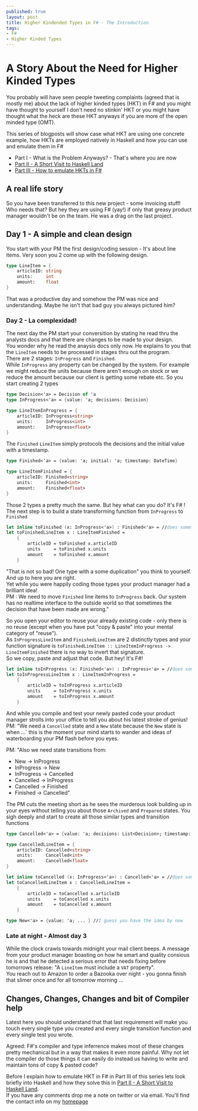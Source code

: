 ```yaml
---
published: true
layout: post
title: Higher Kindended Types in F# - The Introduction
tags:
- F#
- Higher Kinded Types
---
```


# A Story About the Need for Higher Kinded Types
You probably will have seen people tweeting complaints (agreed that is mostly me) about the lack of higher kinded types (HKT) in F# 
and you might have thought to yourself I don't need no stinkin' HKT 
or you might have thought what the heck are these HKT anyways if you are more of the open minded type (OMT).

This series of blogposts will show case what HKT are using one concrete example, how HKTs are employed natively in Haskell 
and how you can use and emulate them in F#

- Part I - What is the Problem Anyways? - That's where you are now
- [Part II - A Short Visit to Haskell Land](https://robkuz.github.io/2017-01-31-HKTS-in-fsharp-Part-II-A-Short-Visit-To-Haskell-Land/)
- [Part III - How to emulate HKTs in F#](https://robkuz.github.io/2017-02-01-HKTS-in-fsharp-part-III-Concept-Emulation/)


## A real life story
So you have been transferred to this new project - some invoicing stuff! Who needs that? But hey they are using F# (yay!) 
if only that greasy product manager wouldn't be on the team. He was a drag on the last project.

## Day 1 - A simple and clean design
You start with your PM the first design/coding session - It's about line items. Very soon you 2 come up with the following design.

``` fsharp
type LineItem = {
    articleID: string
    units:     int
    amount:    float
}
```

That was a productive day and somehow the PM was nice and understanding. Maybe he isn't that bad guy you always pictured him?

### Day 2 - La complexidad!
The next day the PM start your conversition by stating he read thru the analysts docs and that there are changes to be made to your design.  
You wonder why he read the anaysis docs only now. He explains to you that the `LineItem` needs to be processed in stages thru out the program.  
There are 2 stages: `InProgress` and `Finished`.  
While `InProgress` any property can be changed by the system. For example we might reduce the units because there aren't enough on stock or we reduce the amount because our client is getting some rebate etc.
So you start creating 2 types

``` fsharp
type Decision<'a> = Decision of 'a
type InProgress<'a> = {value: 'a; decisions: Decision}

type LineItemInProgress = {
    articleID: InProgress<string>
    units:     InProgress<int>
    amount:    InProgress<float>
}
```

The `Finished` `LineItem` simply protocols the decisions and the initial value with a timestamp.

``` fsharp
type Finished<'a> = {value: 'a; initial: 'a; timestamp: DateTime}

type LineItemFinished = {
    articleID: Finished<string>
    units:     Finished<int>
    amount:    Finished<float>
}
```

Those 2 types a pretty much the same. But hey what can you do? It's F# <sigh>!  
The next step is to build a state transforming function from `InProgress` to `Finished`

``` fsharp
let inline toFinished (x: InProgress<'a>) : Finished<'a> = //does something with the decisions 
let toFinishedLineItem x : LineItemFinished = 
    {
        articleID = toFinished x.articleID
        units     = toFinished x.units
        amount    = toFinished x.amount
    }
```

"That is not so bad! One type with a some duplication" you think to yourself. And up to here you are right.  
Yet while you were happily coding those types your product manager had a brilliant idea!  
PM : We need to move `Finished` line items to `InProgress` back. Our system has no realtime interface to the outside world 
so that sometimes the decision that have been made are wrong."

So you open your editor to reuse your already existing code - only there is no reuse (except when you have put "copy & paste" into your mental category of "reuse").  
As `InProgressLineItem` and `FinishedLineItem` are 2 distinctly types and your function signature is 
`toFinishedLineItem :: LineItemInProgress -> LineItemFinished` there is no way to invert that signature.  
So we copy, paste and adjust that code. But hey! It's F#!

``` fsharp
let inline toInProgress (x: Finished<'a>) : InProgress<'a> = //does something with the decisions 
let toInProgressLineItem x : LineItemInProgress = 
    {
        articleID = toInProgress x.articleID
        units     = toInProgress x.units
        amount    = toInProgress x.amount
    }
```

And while you compile and test your newly pasted code your product manager strolls into your office to tell you about his latest stroke of genius!  
PM: "We need a `Cancelled` state and a `New` state because the `New` state is when ...` this is the moment your mind starts to wander 
and ideas of waterboarding your PM flash before you eyes.

PM: "Also we need state transitions from:  
- New -> InProgress
- InProgress -> New
- InProgress -> Cancelled
- Cancelled -> InProgress
- Cancelled -> Finished
- Finished -> Cancelled"

The PM cuts the meeting short as he sees the murderous look building up in your eyes without telling you about those `Archived` and `Prepared` states.
You sigh deeply and start to create all those similar types and transition functions

``` fsharp
type Cancelled<'a> = {value: 'a; decisions: List<Decision>; timestamp: DateTime; reason: string}

type CancelledLineItem = {
    articleID: Cancelled<string>
    units:     Cancelled<int>
    amount:    Cancelled<float>
}

let inline toCancelled (x: InProgress<'a>) : Cancelled<'a> = //does something with the decisions 
let toCancelledLineItem x : CancelledLineItem = 
    {
        articleID = toCancelled x.articleID
        units     = toCancelled x.units
        amount    = toCancelled x.amount
    }

type New<'a> = {value: 'a; ... } //I guess you have the idea by now
```

### Late at night - Almost day 3
While the clock crawls towards midnight your mail client beeps. A message from your product manager boasting on how he smart and quality consious he is 
and that he detected a serious error that needs fixing before tomorrows release: "A `LineItem` must include a `VAT` property".  
You reach out to Amazon to order a Bazooka over night - you gonna finish that slimer once and for all tomorrow morning ...

## Changes, Changes, Changes and bit of Compiler help
Latest here you should understand that that last requirement will make you touch every single type you created 
and every single transition function and every single test you wrote.

Agreed: F#'s compiler and type inferrence makes most of these changes pretty mechanical but in a way that makes it even more painful. 
Why not let the compiler do those things it can easily do instead us having to write and maintain tons of copy & pasted code?

Before I explain how to emulate HKT in F# in Part III of this series lets look briefly into Haskell and how they solve this in [Part II - A Short Visit to Haskell Land](https://robkuz.github.io/2017-01-31-HKTS-in-fsharp-Part-II-A-Short-Visit-To-Haskell-Land/).  
If you have any comments drop me a note on twitter or via email. You'll find the contact info on my [homepage](http://www.robkuz.com)
